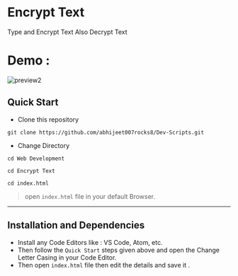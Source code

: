 # Encrypt Text

Type and Encrypt Text
Also Decrypt Text

# Demo :

![preview2](https://user-images.githubusercontent.com/72241207/171064856-6b805fed-0663-43a9-82f3-9b15d28f2662.gif)

## **Quick Start**
- Clone this repository

``` 
git clone https://github.com/abhijeet007rocks8/Dev-Scripts.git
```
- Change Directory

```
cd Web Development
```
```
cd Encrypt Text

```
```
cd index.html
```
> open ```index.html``` file in your default Browser.
---

## **Installation and Dependencies**
- Install any Code Editors like : VS Code, Atom, etc.
- Then follow the ```Quick Start``` steps given above and open the 
Change Letter Casing in your Code Editor.
- Then open ```index.html``` file then edit the details and save it .

